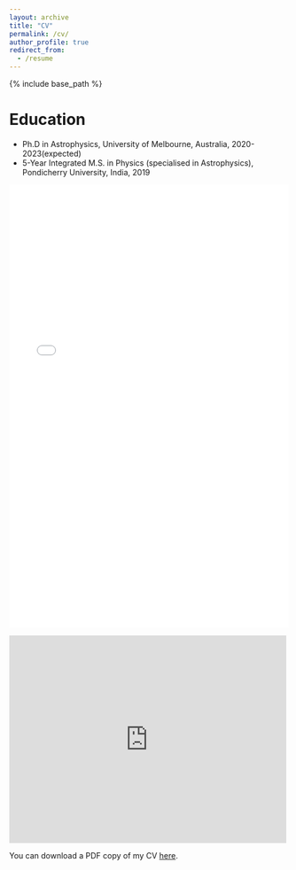 ```yaml
---
layout: archive
title: "CV"
permalink: /cv/
author_profile: true
redirect_from:
  - /resume
---
```


{% include base_path %}

Education
======
* Ph.D in Astrophysics, University of Melbourne, Australia, 2020-2023(expected)
* 5-Year Integrated M.S. in Physics (specialised in Astrophysics), Pondicherry University, India, 2019

<iframe src="/files/cv/Balu_Sreedhar_CV.pdf" width="100%" height="800" frameborder="no" border="0" marginwidth="0" marginheight="0"></iframe>

<embed src="https://drive.google.com/viewerng/
viewer?embedded=true&url=http://example.com/the.pdf" width="500" height="375">


You can download a PDF copy of my CV [here](/files/cv/Balu_Sreedhar_CV.pdf).
